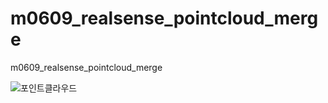 # m0609_realsense_pointcloud_merge
m0609_realsense_pointcloud_merge

![포인트클라우드](https://github.com/user-attachments/assets/5dba835d-f5fb-4506-8f3e-c6c06cdc2fd3)

